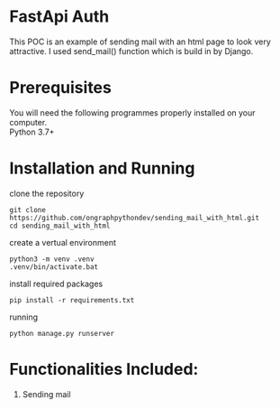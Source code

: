 # FastApi Auth
This POC is an example of sending mail with an html page to look very attractive.
I used send_mail() function which is build in by Django.

# Prerequisites
You will need the following programmes properly installed on your computer.<br>
Python 3.7+

# Installation and Running

clone the repository
```
git clone https://github.com/ongraphpythondev/sending_mail_with_html.git
cd sending_mail_with_html
```
create a vertual environment
```
python3 -m venv .venv
.venv/bin/activate.bat
```
install required packages
```
pip install -r requirements.txt
```
running
```
python manage.py runserver
```
# Functionalities Included:
   1) Sending mail


        